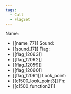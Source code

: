 ```yaml
---
tags:
  - Call
  - FlagSet
---
```

Name:
- [[name_77]]
Sound:
- [[sound_17]]
Flag:
- [[flag_12063]]
- [[flag_12062]]
- [[flag_12059]]
- [[flag_12060]]
- [[flag_12061]]
Look_point:
- [[c1500_look_point3]]
Fn:
- [[c1500_function21]]
